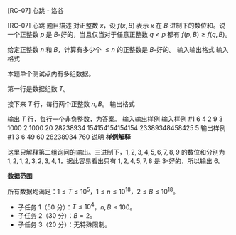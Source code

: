 



[RC-07] 心跳 - 洛谷














[RC-07] 心跳
题目描述
对正整数 $x$，设 $f(x,B)$ 表示 $x$ 在 $B$ 进制下的数位和。说一个正整数 $p$ 是 $B$-好的，当且仅当对于任意正整数 $q<p$ 都有 $f(p,B)\ge f(q,B)$。

给定正整数 $n$ 和 $B$，计算有多少个 $\le n$ 的正整数是 $B$-好的。
输入输出格式
输入格式

本题单个测试点内有多组数据。



第一行是数据组数 $T$。

接下来 $T$ 行，每行两个正整数 $n,B$。
输出格式

输出 $T$ 行，每行一个非负整数，为答案。
输入输出样例
输入样例 #1
6
4 2
9 3
1000 2
1000 20
28238934 154154154154154
23389348458425 5
输出样例 #1
3
6
49
60
28238934
760
说明
**样例解释**

这里只解释第二组询问的输出。三进制下，$1,2,3,4,5,6,7,8,9$ 的数位和分别为 $1,2,1,2,3,2,3,4,1$，据此容易看出只有 $1,2,4,5,7,8$ 是 $3$-好的，所以输出 $6$。

**数据范围**

所有数据均满足：$1\le T\le 10^5$，$1\le n\le 10^{18}$，$2\le B\le 10^{18}$。

- 子任务 $1$（$50$ 分）：$T\le 10^4$，$n,B\le 100$。
- 子任务 $2$（$30$ 分）：$B=2$。
- 子任务 $3$（$20$ 分）：无特殊限制。







